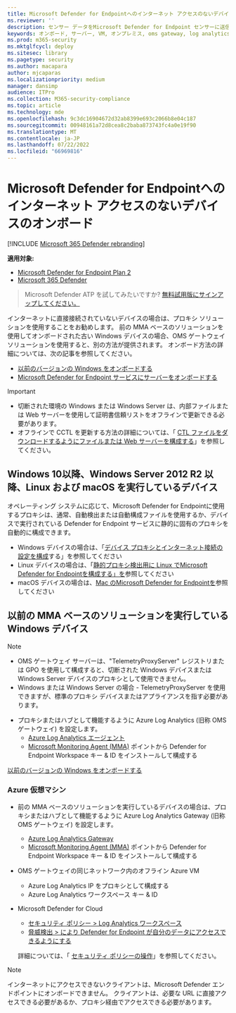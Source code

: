 ```yaml
---
title: Microsoft Defender for Endpointへのインターネット アクセスのないデバイスのオンボード
ms.reviewer: ''
description: センサー データをMicrosoft Defender for Endpoint センサーに送信できるように、インターネット にアクセスできないデバイスをオンボードする
keywords: オンボード, サーバー, VM, オンプレミス, oms gateway, log analytics, azure log analytics, mma
ms.prod: m365-security
ms.mktglfcycl: deploy
ms.sitesec: library
ms.pagetype: security
ms.author: macapara
author: mjcaparas
ms.localizationpriority: medium
manager: dansimp
audience: ITPro
ms.collection: M365-security-compliance
ms.topic: article
ms.technology: mde
ms.openlocfilehash: 9c3dc16904672d32ab8399e693c2066b8e04c187
ms.sourcegitcommit: 00948161a72d8cea8c2baba873743fc4a0e19f90
ms.translationtype: MT
ms.contentlocale: ja-JP
ms.lasthandoff: 07/22/2022
ms.locfileid: "66969816"
---
```

# <a name="onboard-devices-without-internet-access-to-microsoft-defender-for-endpoint"></a>Microsoft Defender for Endpointへのインターネット アクセスのないデバイスのオンボード

[!INCLUDE [Microsoft 365 Defender rebranding](../../includes/microsoft-defender.md)]


**適用対象:**
- [Microsoft Defender for Endpoint Plan 2](https://go.microsoft.com/fwlink/p/?linkid=2154037)
- [Microsoft 365 Defender](https://go.microsoft.com/fwlink/?linkid=2118804)

> Microsoft Defender ATP を試してみたいですか? [無料試用版にサインアップしてください。](https://signup.microsoft.com/create-account/signup?products=7f379fee-c4f9-4278-b0a1-e4c8c2fcdf7e&ru=https://aka.ms/MDEp2OpenTrial?ocid=docs-wdatp-exposedapis-abovefoldlink)

インターネットに直接接続されていないデバイスの場合は、プロキシ ソリューションを使用することをお勧めします。 前の MMA ベースのソリューションを使用してオンボードされた古い Windows デバイスの場合、OMS ゲートウェイ ソリューションを使用すると、別の方法が提供されます。 オンボード方法の詳細については、次の記事を参照してください。
- [以前のバージョンの Windows をオンボードする](/microsoft-365/security/defender-endpoint/onboard-downlevel)
- [Microsoft Defender for Endpoint サービスにサーバーをオンボードする](/microsoft-365/security/defender-endpoint/configure-server-endpoints#windows-server-2008-r2-sp1--windows-server-2012-r2-and-windows-server-2016)

> [!IMPORTANT]
> - 切断された環境の Windows または Windows Server は、内部ファイルまたは Web サーバーを使用して証明書信頼リストをオフラインで更新できる必要があります。
> - オフラインで CCTL を更新する方法の詳細については、「 [CTL ファイルをダウンロードするようにファイルまたは Web サーバーを構成する](/previous-versions/windows/it-pro/windows-server-2012-r2-and-2012/dn265983(v=ws.11)#configure-a-file-or-web-server-to-download-the-ctl-files)」を参照してください。

## <a name="devices-running-windows-10-or-later-windows-server-2012-r2-or-later-linux-and-macos"></a>Windows 10以降、Windows Server 2012 R2 以降、Linux および macOS を実行しているデバイス

オペレーティング システムに応じて、Microsoft Defender for Endpointに使用するプロキシは、通常、自動検出または自動構成ファイルを使用するか、デバイスで実行されている Defender for Endpoint サービスに静的に固有のプロキシを自動的に構成できます。

- Windows デバイスの場合は、「[デバイス プロキシとインターネット接続の設定を構成](/microsoft-365/security/defender-endpoint/configure-proxy-internet)する」を参照してください
- Linux デバイスの場合は、「[静的プロキシ検出用に Linux でMicrosoft Defender for Endpointを構成する」を](/microsoft-365/security/defender-endpoint/linux-static-proxy-configuration)参照してください
- macOS デバイスの場合は、[Mac のMicrosoft Defender for Endpointを](/microsoft-365/security/defender-endpoint/microsoft-defender-endpoint-mac#network-connections)参照してください

## <a name="windows-devices-running-the-previous-mma-based-solution"></a>以前の MMA ベースのソリューションを実行している Windows デバイス

> [!NOTE]
> - OMS ゲートウェイ サーバーは、"TelemetryProxyServer" レジストリまたは GPO を使用して構成すると、切断された Windows デバイスまたは Windows Server デバイスのプロキシとして使用できません。
> - Windows または Windows Server の場合 - TelemetryProxyServer を使用できますが、標準のプロキシ デバイスまたはアプライアンスを指す必要があります。

- プロキシまたはハブとして機能するように Azure Log Analytics (旧称 OMS ゲートウェイ) を設定します。
  - [Azure Log Analytics エージェント](/azure/azure-monitor/platform/gateway#download-the-log-analytics-gateway)
  - [Microsoft Monitoring Agent (MMA)](onboard-downlevel.md#install-and-configure-microsoft-monitoring-agent-mma) ポイントから Defender for Endpoint Workspace キー & ID をインストールして構成する

[以前のバージョンの Windows をオンボードする](onboard-downlevel.md)

### <a name="azure-virtual-machines"></a>Azure 仮想マシン

- 前の MMA ベースのソリューションを実行しているデバイスの場合は、プロキシまたはハブとして機能するように Azure Log Analytics Gateway (旧称 OMS ゲートウェイ) を設定します。
    - [Azure Log Analytics Gateway](/azure/azure-monitor/platform/gateway#download-the-log-analytics-gateway)
    - [Microsoft Monitoring Agent (MMA)](onboard-downlevel.md#install-and-configure-microsoft-monitoring-agent-mma) ポイントから Defender for Endpoint Workspace キー & ID をインストールして構成する
- OMS ゲートウェイの同じネットワーク内のオフライン Azure VM
    - Azure Log Analytics IP をプロキシとして構成する
    - Azure Log Analytics ワークスペース キー & ID
- Microsoft Defender for Cloud
    - [セキュリティ ポリシー \> Log Analytics ワークスペース](/azure/security-center/security-center-wdatp#enable-windows-defender-atp-integration)
    - [脅威検出 \> により Defender for Endpoint が自分のデータにアクセスできるようにする](/azure/security-center/security-center-wdatp#enable-windows-defender-atp-integration)

    詳細については、「 [セキュリティ ポリシーの操作](/azure/security-center/tutorial-security-policy)」を参照してください。

> [!NOTE]
> インターネットにアクセスできないクライアントは、Microsoft Defender エンドポイントにオンボードできません。 クライアントは、必要な URL に直接アクセスできる必要があるか、プロキシ経由でアクセスできる必要があります。
